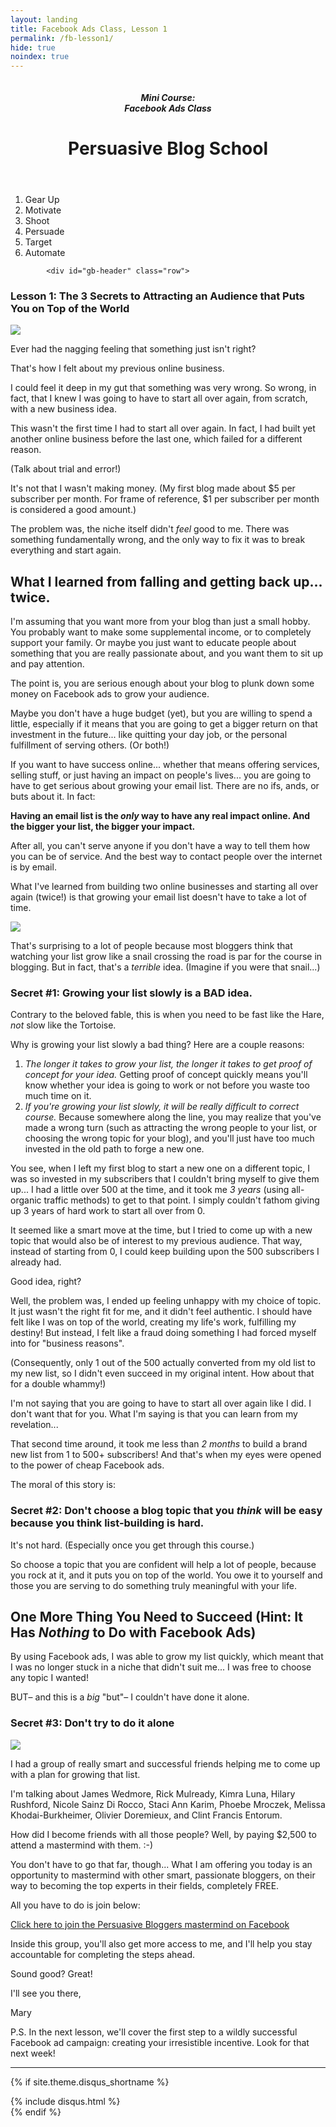 ```yaml
---
layout: landing
title: Facebook Ads Class, Lesson 1
permalink: /fb-lesson1/
hide: true
noindex: true
---
```


<div class="container-fluid">
<header class="course-header">

<div class="branding">
<img class="avatar" src="/img/fb.png" alt="">
<h5 class="float-left course-title">Mini Course:<br>Facebook Ads Class</h5>
<h1 class="site-title float-right">Persuasive Blog School</h1>
</div>
</header>

<div style="clear: both;"></div>

<ol class="progtrckr" data-progtrckr-steps="6">
    <li class="progtrckr-done-green">Gear Up</li><!--
 --><li class="progtrckr-todo">Motivate</li><!--
 --><li class="progtrckr-todo">Shoot</li><!--
 --><li class="progtrckr-todo">Persuade</li><!--
  --><li class="progtrckr-todo">Target</li><!--
 --><li class="progtrckr-todo">Automate</li>
</ol>

            <div id="gb-header" class="row">
<h3 class="no-padding-top no-padding-bottom margin-0">Lesson 1: The 3 Secrets to Attracting an Audience that Puts You on Top of the World</h3>
            </div>


<div class="padding-regular">

<div class="text-align-left">
<img src="/img/man-mountains.jpg" class="image-right">
<p>Ever had the nagging feeling that something just isn't right?</p>

<p>That's how I felt about my previous online business.</p>

<p>I could feel it deep in my gut that something was very wrong. So wrong, in fact, that I knew I was going to have to start all over again, from scratch, with a new business idea.</p>

<p>This wasn't the first time I had to start all over again. In fact, I had built yet another online business before the last one, which failed for a different reason.</p>

<p>(Talk about trial and error!)</p>

<p>It's not that I wasn't making money. (My first blog made about $5 per subscriber per month. For frame of reference, $1 per subscriber per month is considered a good amount.)</p>

<p>The problem was, the niche itself didn't <em>feel</em> good to me. There was something fundamentally wrong, and the only way to fix it was to break everything and start again.</p>

<h2>What I learned from falling and getting back up... twice.</h2>

<p>I'm assuming that you want more from your blog than just a small hobby. You probably want to make some supplemental income, or to completely support your family. Or maybe you just want to educate people about something that you are really passionate about, and you want them to sit up and pay attention.</p>

<p>The point is, you are serious enough about your blog to plunk down some money on Facebook ads to grow your audience.</p>

<p>Maybe you don't have a huge budget (yet), but you are willing to spend a little, especially if it means that you are going to get a bigger return on that investment in the future... like quitting your day job, or the personal fulfillment of serving others. (Or both!)</p>

<p>If you want to have success online... whether that means offering services, selling stuff, or just having an impact on people's lives... you are going to have to get serious about growing your email list. There are no ifs, ands, or buts about it. In fact:</p>

<div class="green-box">
<p><strong>Having an email list is the <em>only</em> way to have any real impact online. And the bigger your list, the bigger your impact.</strong></p>
</div>

<p>After all, you can't serve anyone if you don't have a way to tell them how you can be of service. And the best way to contact people over the internet is by email.</p>

<p>What I've learned from building two online businesses and starting all over again (twice!) is that growing your email list doesn't have to take a lot of time.</p>

<img src="/img/snail.jpg" class="image-right">

<p>That's surprising to a lot of people because most bloggers think that watching your list grow like a snail crossing the road is par for the course in blogging. But in fact, that's a <em>terrible</em> idea. (Imagine if you were that snail...)</p>

<h3>Secret #1: Growing your list slowly is a BAD idea.</h3>

<p>Contrary to the beloved fable, this is when you need to be fast like the Hare, <em>not</em> slow like the Tortoise.</p>

<p>Why is growing your list slowly a bad thing? Here are a couple reasons:</p>

<ol>
<li><em>The longer it takes to grow your list, the longer it takes to get proof of concept for your idea.</em> Getting proof of concept quickly means you'll know whether your idea is going to work or not before you waste too much time on it.</li>
<li><em>If you're growing your list slowly, it will be really difficult to correct course.</em> Because somewhere along the line, you may realize that you've made a wrong turn (such as attracting the wrong people to your list, or choosing the wrong topic for your blog), and you'll just have too much invested in the old path to forge a new one.</li>
</ol>

<p>You see, when I left my first blog to start a new one on a different topic, I was so invested in my subscribers that I couldn't bring myself to give them up... I had a little over 500 at the time, and it took me <em>3 years</em> (using all-organic traffic methods) to get to that point. I simply couldn't fathom giving up 3 years of hard work to start all over from 0.</p>

<p>It seemed like a smart move at the time, but I tried to come up with a new topic that would also be of interest to my previous audience. That way, instead of starting from 0, I could keep building upon the 500 subscribers I already had.</p>

<p>Good idea, right?</p>

<p>Well, the problem was, I ended up feeling unhappy with my choice of topic. It just wasn't the right fit for me, and it didn't feel authentic. I should have felt like I was on top of the world, creating my life's work, fulfilling my destiny! But instead, I felt like a fraud doing something I had forced myself into for "business reasons".</p>

<p>(Consequently, only 1 out of the 500 actually converted from my old list to my new list, so I didn't even succeed in my original intent. How about that for a double whammy!)</p>

<p>I'm not saying that you are going to have to start all over again like I did. I don't want that for you. What I'm saying is that you can learn from my revelation...</p>

<p>That second time around, it took me less than <em>2 months</em> to build a brand new list from 1 to 500+ subscribers! And that's when my eyes were opened to the power of cheap Facebook ads.</p>

<p>The moral of this story is:

<h3>Secret #2: Don't choose a blog topic that you <em>think</em> will be easy because you think list-building is hard.</h3>

<p>It's not hard. (Especially once you get through this course.)</p>

<p>So choose a topic that you are confident will help a lot of people, because you rock at it, and it puts you on top of the world. You owe it to yourself and those you are serving to do something truly meaningful with your life.</p>

<h2>One More Thing You Need to Succeed (Hint: It Has <em>Nothing</em> to Do with Facebook Ads)</h2>

<p>By using Facebook ads, I was able to grow my list quickly, which meant that I was no longer stuck in a niche that didn't suit me... I was free to choose any topic I wanted!</p>

<p>BUT– and this is a <em>big</em> "but"– I couldn't have done it alone.</p>

<h3>Secret #3: Don't try to do it alone</h3>

<img src="/img/mastermind.jpg" class="image-right medium">
<p>I had a group of really smart and successful friends helping me to come up with a plan for growing that list.</p>

<p>I'm talking about James Wedmore, Rick Mulready, Kimra Luna, Hilary Rushford, Nicole Sainz Di Rocco, Staci Ann Karim, Phoebe Mroczek, Melissa Khodai-Burkheimer, Olivier Doremieux, and Clint Francis Entorum.</p>

<p>How did I become friends with all those people? Well, by paying $2,500 to attend a mastermind with them. :-)</p>

<p>You don't have to go that far, though... What I am offering you today is an opportunity to mastermind with other smart, passionate bloggers, on their way to becoming the top experts in their fields, completely FREE.</p>

<p>All you have to do is join below:</p>

<p><a href="https://www.facebook.com/groups/persuasiveblog/">Click here to join the Persuasive Bloggers mastermind on Facebook</a></p>

<p>Inside this group, you'll also get more access to me, and I'll help you stay accountable for completing the steps ahead.</p>

<p>Sound good? Great!</p>

<p>I'll see you there,</p>

<p>Mary</p>

<p>P.S. In the next lesson, we'll cover the first step to a wildly successful Facebook ad campaign: creating your irresistible incentive. Look for that next week!</p>

</div>
</div>

<hr>

<!-- Disqus -->
{% if site.theme.disqus_shortname %}
<div class="comments">
  {% include disqus.html %}
</div>
{% endif %}

</div>
